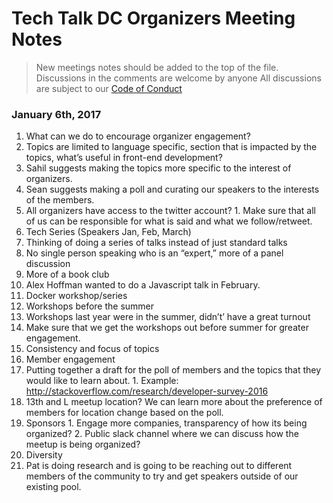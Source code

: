 # Tech Talk DC Organizers Meeting Notes
> New meetings notes should be added to the top of the file. Discussions in the comments are welcome by anyone
> All discussions are subject to our [Code of Conduct](https://github.com/techtalkdc/CodeOfConduct/blob/master/README.md)

### January 6th, 2017
1. What can we do to encourage organizer engagement?
  1. Topics are limited to language specific, section that is impacted by the topics, what’s useful in front-end development? 
  2. Sahil suggests making the topics more specific to the interest of organizers.
  3. Sean suggests making a poll and curating our speakers to the interests of the members.
  4. All organizers have access to the twitter account?
    1.	Make sure that all of us can be responsible for what is said and what we follow/retweet.
2. Tech Series (Speakers Jan, Feb, March)
  1. Thinking of doing a series of talks instead of just standard talks
  2. No single person speaking who is an “expert,” more of a panel discussion
  3. More of a book club
  4. Alex Hoffman wanted to do a Javascript talk in February.
  5. Docker workshop/series
3. Workshops before the summer
  1. Workshops last year were in the summer, didn’t’ have a great turnout
  2. Make sure that we get the workshops out before summer for greater engagement.
  3. Consistency and focus of topics
4. Member engagement
  1. Putting together a draft for the poll of members and the topics that they would like to learn about.
    1. Example: http://stackoverflow.com/research/developer-survey-2016
  2. 13th and L meetup location? We can learn more about the preference of members for location change based on the poll.
  3. Sponsors
    1. Engage more companies, transparency of how its being organized?
    2. Public slack channel where we can discuss how the meetup is being organized?
5. Diversity
  1. Pat is doing research and is going to be reaching out to different members of the community to try and get speakers outside of our existing pool.
